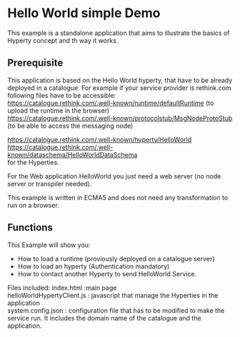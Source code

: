 # Hello World simple Demo
This example is a standalone application that aims to illustrate the basics of Hyperty concept and th way it works.


## Prerequisite
This application is based on the Hello World hyperty, that have to be already deployed in a catalogue. For example if your service provider is rethink.com following files have to be accessible:  
https://catalogue.rethink.com/.well-known/runtime/defaultRuntime (to upload the runtime in the browser)  
https://catalogue.rethink.com/.well-known/protocolstub/MsgNodeProtoStub (to be able to access the messaging node)   

https://catalogue.rethink.com/.well-known/hyperty/HelloWorld  
https://catalogue.rethink.com/.well-known/dataschema/HelloWorldDataSchema  
for the Hyperties.   

For the Web application HelloWorld you just need a web server (no node server or transpiler needed).  

This example is written in ECMA5 and does not need any transformation to run on a browser.

## Functions
This Example will show you:  
 * How to load a runtime (proviously deployed on a catalogue server)  
 * How to load an hyperty (Authentication mandatory)  
 * How to contact another Hyperty to send HelloWorld Service.   
  
Files included:
index.html :main page  
helloWorldHypertyClient.js : javascript that manage the Hyperties in the application  
system.config.json : configuration file that has to be modified to make the service run. It includes the domain name of the catalogue and the application.  


